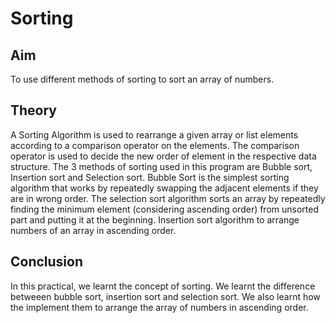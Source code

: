 # Sorting
## Aim
To use different methods of sorting to sort an array of numbers.
## Theory
A Sorting Algorithm is used to rearrange a given array or list elements according to a comparison operator on the elements. The comparison operator is used to decide the new order of element in the respective data structure. The 3 methods of sorting used in this program are Bubble sort, Insertion sort and Selection sort. Bubble Sort is the simplest sorting algorithm that works by repeatedly swapping the adjacent elements if they are in wrong order. The selection sort algorithm sorts an array by repeatedly finding the minimum element (considering ascending order) from unsorted part and putting it at the beginning. Insertion sort algorithm to arrange numbers of an array in ascending order.
## Conclusion
In this practical, we learnt the concept of sorting. We learnt the difference betweeen bubble sort, insertion sort and selection sort. We also learnt how the implement them to arrange the array of numbers in ascending order. 
